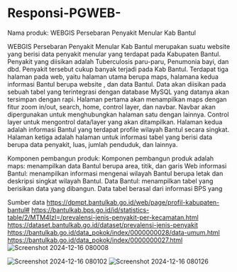 # Responsi-PGWEB-
Nama produk: WEBGIS Persebaran Penyakit Menular Kab Bantul

WEBGIS Persebaran Penyakit Menular Kab Bantul merupakan suatu website yang berisi data penyakit menular yang terdapat pada Kabupaten Bantul. Penyakit yang diisikan adalah Tuberculosis paru-paru, Penumonia bayi, dan dbd. Penyakit tersebut cukup banyak terjadi pada Kab Bantul. Terdapat tiga halaman pada web, yaitu halaman utama berupa maps, halamana kedua informasi Bantul berupa website , dan data Bantul. Data akan diisikan pada sebuah tabel yang terintegrasi dengan database MySQL yang datanya akan tersimpan dengan rapi. Halaman pertama akan menampilkan maps dengan fitur zoom in/out, search, home, control layer, dan navbar. Navbar akan dipergunakan untuk menghubungkan halaman satu dengan lainnya. Control layer untuk mengontrol data/layer yang akan ditampilkan. Halaman kedua adalah informasi Bantul yang terdapat profile wilayah Bantul secara singkat. Halaman ketiga adalah halaman untuk informasi tabel yang berisi data berupa data penyakit, luas, jumlah penduduk, dan lainnya. 

Komponen pembangun produk: 
Komponen pembangun produk adalah maps: menampilkan data Bantul berupa area, titik, dan garis
Web informasi Bantul: menampilkan informasi mengenai wilayah Bantul berupa letak dan deskripsi singkat wilayah Bantul. 
Data Bantul: menampilkan tabel yang berisikan data yang dibangun. Data tabel berasal dari informasi BPS yang 

Sumber data
https://dpmpt.bantulkab.go.id/web/page/profil-kabupaten-bantul#
https://bantulkab.bps.go.id/id/statistics-table/2/MTM4IzI=/prevalensi-jenis-penyakit-per-kecamatan.html
https://dataset.bantulkab.go.id/dataset/prevalensi-jenis-penyakit
https://bantulkab.go.id/data_pokok/index/0000000028/data-umum.html
https://bantulkab.go.id/data_pokok/index/0000000027.html
![Screenshot 2024-12-16 080008](https://github.com/user-attachments/assets/0599b3c3-1fb5-4757-9662-f8367d6bf9fa)


![Screenshot 2024-12-16 080102](https://github.com/user-attachments/assets/4d2a952a-2bc2-4acd-be66-6de7a149ccfd)
![Screenshot 2024-12-16 080126](https://github.com/user-attachments/assets/8864bd22-d29b-4b0f-b9ff-31c12190d02e)
